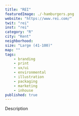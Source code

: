 ```yaml
---
title: "REI"
featuredImage: ./-hamburgers.png
website: "https://www.rei.com/"
twit: "rei"
inst: "rei"
category: "R"
city: "Kent"
neighborhood:
size: "Large (41-100)"
map: ""
tags:
    - branding
    - print
    - ux/ui
    - environmental
    - illustration
    - packaging
    - marketing
    - inhouse
published: true
---
```


Description
